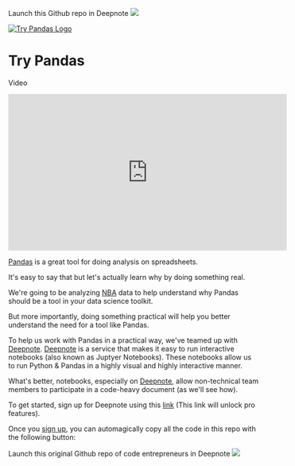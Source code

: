 Launch this Github repo in Deepnote
[<img src="https://deepnote.com/buttons/launch-in-deepnote.svg">](https://deepnote.com/launch?url=https://github.com/cmg777/Try-Pandas)

[![Try Pandas Logo](https://static.codingforentrepreneurs.com/media/projects/try-pandas/images/share/Try_Pandas_Share.png)](https://www.codingforentrepreneurs.com/projects/try-pandas)

# Try Pandas

Video

<iframe width="560" height="315" src="https://www.youtube.com/embed/ahyUXSDJW1g" title="YouTube video player" frameborder="0" allow="accelerometer; autoplay; clipboard-write; encrypted-media; gyroscope; picture-in-picture" allowfullscreen></iframe>

[Pandas](https://pandas.pydata.org/) is a great tool for doing analysis on spreadsheets.

It's easy to say that but let's actually learn why by doing something real.

We're going to be analyzing [NBA](https://www.nba.com/stats/) data to help understand why Pandas should be a tool in your data science toolkit.

But more importantly, doing something practical will help you better understand the need for a tool like Pandas.

To help us work with Pandas in a practical way, we've teamed up with [Deepnote](https://deepnote.com/referral?token=cfe). [Deepnote](https://deepnote.com/referral?token=cfe) is a service that makes it easy to run interactive notebooks (also known as Juptyer Notebooks). These notebooks allow us to run Python & Pandas in a highly visual and highly interactive manner.

What's better, notebooks, especially on [Deepnote](https://deepnote.com/referral?token=cfe), allow non-technical team members to participate in a code-heavy document (as we'll see how).

To get started, sign up for Deepnote using this [link](https://deepnote.com/referral?token=cfe) (This link will unlock pro features).

Once you [sign up](https://deepnote.com/referral?token=cfe), you can automagically copy all the code in this repo with the following button:

Launch this original Github repo of code entrepreneurs in Deepnote
[<img src="https://deepnote.com/buttons/launch-in-deepnote.svg">](https://deepnote.com/launch?url=https://github.com/codingforentrepreneurs/Try-Pandas)
